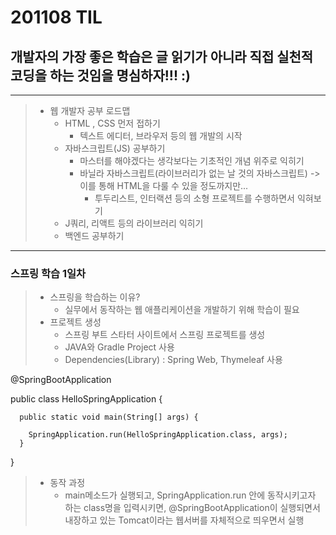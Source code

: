 # 201108 TIL
## 개발자의 가장 좋은 학습은 글 읽기가 아니라 직접 실천적 코딩을 하는 것임을 명심하자!!! :)
------------
> + 웹 개발자 공부 로드맵
>   + HTML , CSS 먼저 접하기
>     + 텍스트 에디터, 브라우저 등의 웹 개발의 시작
>   + 자바스크립트(JS) 공부하기
>     + 마스터를 해야겠다는 생각보다는 기초적인 개념 위주로 익히기
>     + 바닐라 자바스크립트(라이브러리가 없는 날 것의 자바스크립트) -> 이를 통해 HTML을 다룰 수 있을 정도까지만...
>       + 투두리스트, 인터랙션 등의 소형 프로젝트를 수행하면서 익혀보기
>   + J쿼리, 리액트 등의 라이브러리 익히기
>   + 백엔드 공부하기
---------
### 스프링 학습 1일차
> * 스프링을 학습하는 이유?
>   * 실무에서 동작하는 웹 애플리케이션을 개발하기 위해 학습이 필요
> * 프로젝트 생성
>   * 스프링 부트 스타터 사이트에서 스프링 프로젝트를 생성
>    * JAVA와 Gradle Project 사용
>    * Dependencies(Library) : Spring Web, Thymeleaf 사용 

  @SpringBootApplication
  
  public class HelloSpringApplication {
  
	  public static void main(String[] args) {
  
	  	SpringApplication.run(HelloSpringApplication.class, args);
	  }
  
  }

> * 동작 과정 
>   * main메소드가 실행되고, SpringApplication.run 안에 동작시키고자 하는 class명을 입력시키면,
      @SpringBootApplication이 실행되면서 내장하고 있는 Tomcat이라는 웹서버를 자체적으로 띄우면서 실행
